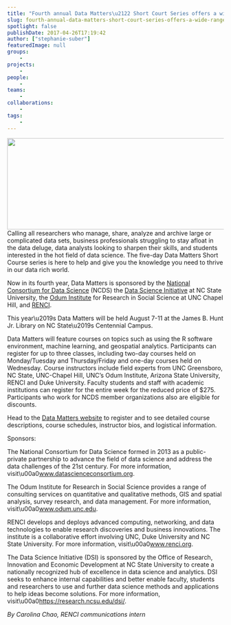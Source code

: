 ```yaml
---
title: "Fourth annual Data Matters\u2122 Short Court Series offers a wide range of topics for 2017"
slug: fourth-annual-data-matters-short-court-series-offers-a-wide-range-of-topics-for-2017
spotlight: false
publishDate: 2017-04-26T17:19:42
author: ["stephanie-suber"]
featuredImage: null
groups:
    - 
projects:
    - 
people:
    - 
teams: 
    - 
collaborations:
    - 
tags:
    - 
---
```

<p><a href="https://renci.org/wp-content/uploads/2017/04/Screen-Shot-2017-04-26-at-5.16.40-PM.png"  rel="lightbox[roadtrip]"><img class="aligncenter size-large wp-image-16370" src="https://renci.org/wp-content/uploads/2017/04/Screen-Shot-2017-04-26-at-5.16.40-PM-1024x340.png" alt="" width="640" height="213" srcset="https://renci.org/wp-content/uploads/2017/04/Screen-Shot-2017-04-26-at-5.16.40-PM-1024x340.png 1024w, https://renci.org/wp-content/uploads/2017/04/Screen-Shot-2017-04-26-at-5.16.40-PM-300x100.png 300w, https://renci.org/wp-content/uploads/2017/04/Screen-Shot-2017-04-26-at-5.16.40-PM-768x255.png 768w, https://renci.org/wp-content/uploads/2017/04/Screen-Shot-2017-04-26-at-5.16.40-PM-640x213.png 640w, https://renci.org/wp-content/uploads/2017/04/Screen-Shot-2017-04-26-at-5.16.40-PM.png 1352w" sizes="(max-width: 640px) 100vw, 640px" /></a>Calling all researchers who manage, share, analyze and archive large or complicated data sets, business professionals struggling to stay afloat in the data deluge, data analysts looking to sharpen their skills, and students interested in the hot field of data science. The five-day Data Matters Short Course series is here to help and give you the knowledge you need to thrive in our data rich world.</p>
<p>Now in its fourth year, Data Matters is sponsored by the <a href="http://datascienceconsortium.org/">National Consortium for Data Science</a> (NCDS) the <a href="https://research.ncsu.edu/dsi/">Data Science Initiative</a> at NC State University, the <a href="http://odum.unc.edu/">Odum Institute</a> for Research in Social Science at UNC Chapel Hill, and <a href="https://renci.org/">RENCI</a>.</p>
<p>This year\u2019s Data Matters will be held August 7-11 at the James B. Hunt Jr. Library on NC State\u2019s Centennial Campus.</p>
<p>Data Matters will feature courses on topics such as using the R software environment, machine learning, and geospatial analytics. Participants can register for up to three classes, including two-day courses held on Monday/Tuesday and Thursday/Friday and one-day courses held on Wednesday. Course instructors include field experts from UNC Greensboro, NC State, UNC-Chapel Hill, UNC&#8217;s Odum Institute, Arizona State University, RENCI and Duke University. Faculty students and staff with academic institutions can register for the entire week for the reduced price of $275. Participants who work for NCDS member organizations also are eligible for discounts.</p>
<p>Head to the <a href="http://datamatters.org/">Data Matters website</a> to register and to see detailed course descriptions, course schedules, instructor bios, and logistical information.</p>
<p>Sponsors:</p>
<p>The National Consortium for Data Science formed in 2013 as a public-private partnership to advance the field of data science and address the data challenges of the 21st century. For more information, visit\u00a0<a href="http://www.datascienceconsortium.org/">www.datascienceconsortium.org</a>.</p>
<p>The Odum Institute for Research in Social Science provides a range of consulting services on quantitative and qualitative methods, GIS and spatial analysis, survey research, and data management. For more information, visit\u00a0<a href="http://www.odum.unc.edu/">www.odum.unc.edu</a>.</p>
<p>RENCI develops and deploys advanced computing, networking, and data technologies to enable research discoveries and business innovations. The institute is a collaborative effort involving UNC, Duke University and NC State University. For more information, visit\u00a0<a href="https://www.renci.org/">www.renci.org</a>.</p>
<p>The Data Science Initiative (DSI) is sponsored by the Office of Research, Innovation and Economic Development at NC State University to create a nationally recognized hub of excellence in data science and analytics. DSI seeks to enhance internal capabilities and better enable faculty, students and researchers to use and further data science methods and applications to help ideas become solutions. For more information, visit\u00a0<a href="https://research.ncsu.edu/dsi/">https://research.ncsu.edu/dsi/</a>.</p>
<p><em>By Carolina Chao, RENCI communications intern</em></p>
<!-- AddThis Advanced Settings generic via filter on the_content --><!-- AddThis Share Buttons generic via filter on the_content -->
